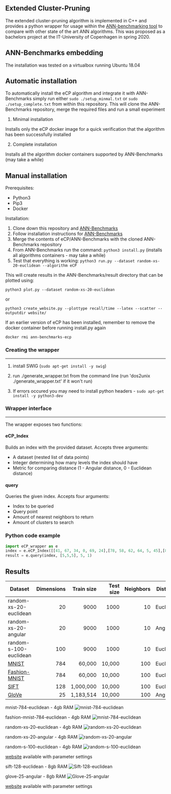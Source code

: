 Extended Cluster-Pruning
---

The extended cluster-pruning algorithm is implemented in C++ and provides a python wrapper for usage within the [ANN-benchmarking tool](https://github.com/erikbern/ann-benchmarks/) to compare with other state of the art ANN algorithms. This was proposed as a bachelors project at the IT-University of Copenhagen in spring 2020.

ANN-Benchmarks embedding
---

The installation was tested on a virtualbox running Ubuntu 18.04

Automatic installation
----

To automatically install the eCP algorithm and integrate it with ANN-Benchmarks simply run either ```sudo ./setup_minmal.txt``` or ```sudo ./setup_complete.txt``` from within this repository. This will clone the ANN-Benchmarks repository, merge the required files and run a small experiment

1. Minimal installation

Installs only the eCP docker image for a quick verification that the algorithm has been successfully installed

2. Complete installation

Installs all the algorithm docker containers supported by ANN-Benchmarks (may take a while)

Manual installation
----
Prerequisites:
* Python3
* Pip3
* Docker

Installation:
1. Clone down this repository and [ANN-Benchmarks](https://github.com/erikbern/ann-benchmarks/) 
2. Follow installation instructions for [ANN-Benchmarks](https://github.com/erikbern/ann-benchmarks/#install)
2. Merge the contents of eCP/ANN-Benchmarks with the cloned ANN-Benchmarks repository
3. From ANN-Benchmarks run the command: ```python3 install.py```  (installs all algorithms containers - may take a while)
4. Test that everything is working: ```python3 run.py --dataset random-xs-20-euclidean --algorithm eCP```

This will create results in the ANN-Benchmarks/result directory that can be plotted using: 

```python3 plot.py --dataset random-xs-20-euclidean```

or 

```python3 create_website.py --plottype recall/time --latex --scatter --outputdir website/```

If an earlier version of eCP has been installed, remember to remove the docker container before running install.py again

```docker rmi ann-benchmarks-ecp```



### Creating the wrapper
---
1. install SWIG (```sudo apt-get install -y swig```)

2. run ./generate_wrapper.txt from the command line (run 'dos2unix ./generate_wrapper.txt' if it won't run)

3. If errors occured you may need to install python headers - ```sudo apt-get install -y python3-dev```

### Wrapper interface
---

The wrapper exposes two functions:
#### eCP_Index
Builds an index with the provided dataset.
Accepts three arguments:
* A dataset (nested list of data points)
* Integer determining how many levels the index should have
* Metric for comparing distance (1 - Angular distance, 0 - Euclidean distance)

#### query
Queries the given index.
Accepts four arguments:
* Index to be queried
* Query point
* Amount of nearest neighbors to return
* Amount of clusters to search

### Python code example

```python
import eCP_wrapper as e
index = e.eCP_Index([[41, 67, 34, 0, 69, 24],[78, 58, 62, 64, 5, 45],[81, 27, 61, 91, 95, 42],[27, 36, 91, 4, 2, 53],[92, 82, 21, 16, 18, 95],[47, 26, 71, 38, 69, 12],[67, 99, 35, 94, 3, 11],[22, 33, 73, 64, 41, 11], [53, 68, 47, 44, 62, 57], [37, 59, 23, 41, 29, 78], [16, 35, 90, 42, 88, 6], [40, 42, 64, 48, 46, 5], [90, 29, 70, 50, 6, 1], [93, 48, 29, 23, 84, 54], [56, 40, 66, 76, 31, 8]], 2, 1)
result = e.query(index, [5,5,5], 5, 1)
```

Results
---
| Dataset                                                           | Dimensions | Train size | Test size | Neighbors | Distance  |                                                                  
| ----------------------------------------------------------------- | ---------: | ---------: | --------: | --------: | --------- | 
| random-xs-20-euclidean                       			    |        20  |     9000   |    1000   |       10  | Euclidean |
| random-xs-20-angular                       			    |        20  |     9000   |    1000   |       10  | Angular   |
| random-s-100-euclidean                      			    |        100 |     9000   |    1000   |       10  | Euclidean |
| [MNIST](http://yann.lecun.com/exdb/mnist/)                        |        784 |     60,000 |    10,000 |       100 | Euclidean |
| [Fashion-MNIST](https://github.com/zalandoresearch/fashion-mnist) |        784 |     60,000 |    10,000 |       100 | Euclidean |
| [SIFT](https://corpus-texmex.irisa.fr/)                           |        128 |  1,000,000 |    10,000 |       100 | Euclidean |
| [GloVe](http://nlp.stanford.edu/projects/glove/)                  |         25 |  1,183,514 |    10,000 |       100 | Angular   |


mnist-784-euclidean - 4gb RAM
![mnist-784-euclidean](results/nime/mnist-784-euclidean_10_euclidean.png)

fashion-mnist-784-euclidean - 4gb RAM
![mnist-784-euclidean](results/nime/fashion-mnist-784-euclidean_10_euclidean.png)

random-xs-20-euclidean - 4gb RAM
![random-xs-20-euclidean](results/nime/random-xs-20-euclidean_10_euclidean.png)

random-xs-20-angular - 4gb RAM
![random-xs-20-angular](results/nime/random-xs-20-angular_10_angular.png)

random-s-100-euclidean - 4gb RAM
![random-s-100-euclidean](results/nime/random-s-100-euclidean_10_euclidean.png)

[website](results/nime) available with parameter settings

sift-128-euclidean - 8gb RAM
![Sift-128-euclidean](results/frem/sift-128-euclidean_10_euclidean.png)

glove-25-angular - 8gb RAM
![Glove-25-angular](results/frem/glove-25-angular_10_angular.png)

[website](results/frem) available with parameter settings

